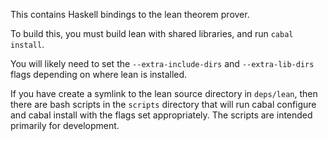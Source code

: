 This contains Haskell bindings to the lean theorem prover.

To build this, you must build lean with shared libraries, and run `cabal install`.

You will likely need to set the `--extra-include-dirs` and `--extra-lib-dirs` flags depending
on where lean is installed.

If you have create a symlink to the lean source directory in `deps/lean`, then there are
bash scripts in the `scripts` directory that will run cabal configure and cabal install
with the flags set appropriately.  The scripts are intended primarily for development.
